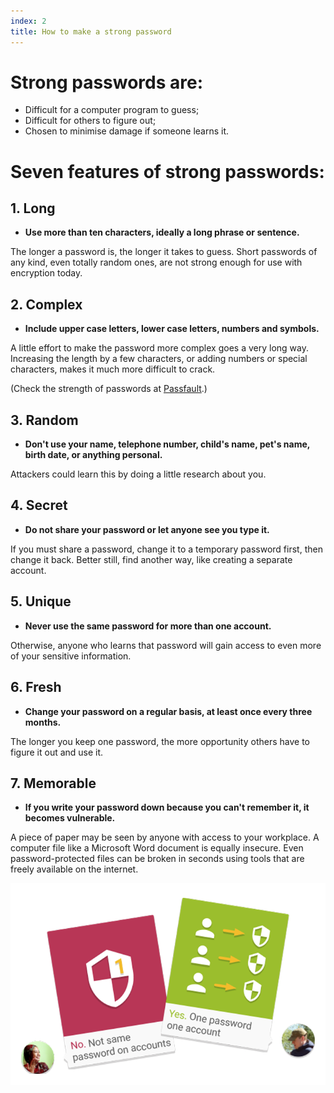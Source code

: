 ```yaml
---
index: 2
title: How to make a strong password
---
```

# Strong passwords are:  

*	Difficult for a computer program to guess;
*	Difficult for others to figure out; 
*	Chosen to minimise damage if someone learns it.

# Seven features of strong passwords:  

## 1. Long 

* **Use more than ten characters, ideally a long phrase or sentence.** 

The longer a password is, the longer it takes to guess. Short passwords of any kind, even totally random ones, are not strong enough for use with encryption today.

## 2. Complex

*	**Include upper case letters, lower case letters, numbers and symbols.** 

A little effort to make the password more complex goes a very long way. Increasing the length by a few characters, or adding numbers or special characters, makes it much more difficult to crack. 

(Check the strength of passwords at [Passfault](http://www.passfault.com/).)

## 3. Random

*	**Don't use your name, telephone number, child's name, pet's name, birth date, or anything personal.** 

Attackers could learn this by doing a little research about you.

## 4. Secret

*	**Do not share your password or let anyone see you type it.** 

If you must share a password, change it to a temporary password first, then change it back. Better still, find another way, like creating a separate account. 

## 5. Unique

*	**Never use the same password for more than one account.** 

Otherwise, anyone who learns that password will gain access to even more of your sensitive information.

## 6. Fresh

*	**Change your password on a regular basis, at least once every three months.** 

The longer you keep one password, the more opportunity others have to figure it out and use it.

## 7. Memorable

*	**If you write your password down because you can't remember it, it becomes vulnerable.** 

A piece of paper may be seen by anyone with access to your workplace. A computer file like a Microsoft Word document is equally insecure. Even password-protected files can be broken in seconds using tools that are freely available on the internet. 

![image](password2.png)
